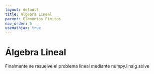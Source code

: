 ```yaml
---
layout: default
title: Álgebra Lineal
parent: Elementos Finitos
nav_order: 5
usemathjax: true
---
```


# Álgebra Lineal

Finalmente se resuelve el problema lineal mediante numpy.linalg.solve



